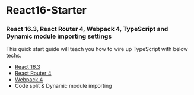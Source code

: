 # React16-Starter
### React 16.3, React Router 4, Webpack 4, TypeScript and Dynamic module importing settings

This quick start guide will teach you how to wire up TypeScript with below techs.

* [React 16.3](http://facebook.github.io/react/)
* [React Router 4](https://reacttraining.com/react-router)
* [Webpack 4](http://webpack.js.org/)
* Code split & Dynamic module importing


